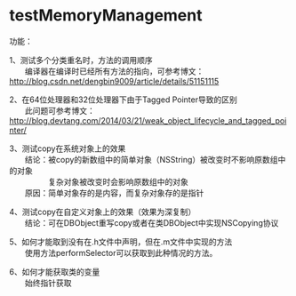 # testMemoryManagement

功能：

1、测试多个分类重名时，方法的调用顺序  
　　编译器在编译时已经所有方法的指向，可参考博文：http://blog.csdn.net/dengbin9009/article/details/51151115

2、在64位处理器和32位处理器下由于Tagged Pointer导致的区别  
　　此问题可参考博文：http://blog.devtang.com/2014/03/21/weak_object_lifecycle_and_tagged_pointer/

3、测试copy在系统对象上的效果  
　　结论：被copy的新数组中的简单对象（NSString）被改变时不影响原数组中的对象  
　　　　　复杂对象被改变时会影响原数组中的对象  
　　原因：简单对象存的是内容，而复杂对象存的是指针

4、测试copy在自定义对象上的效果（效果为深复制）  
　　结论：可在DBObject重写copy或者在类DBObject中实现NSCopying协议

5、如何才能取到没有在.h文件中声明，但在.m文件中实现的方法  
　　使用方法performSelector可以获取到此种情况的方法。

6、如何才能获取类的变量  
　　始终指针获取  
